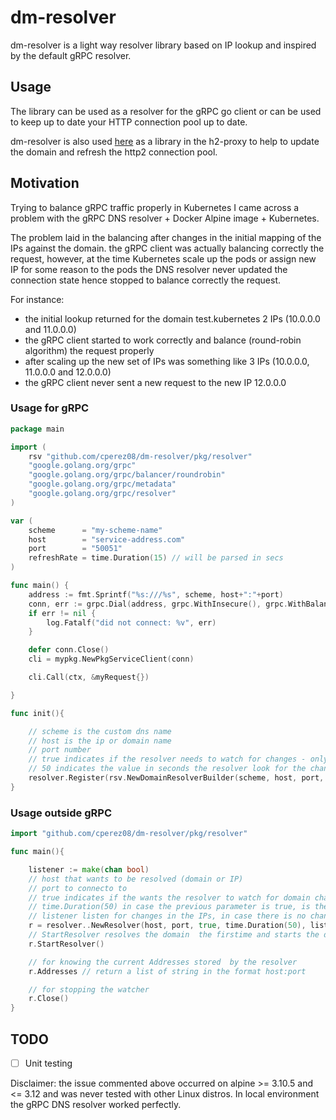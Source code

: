 # dm-resolver

dm-resolver is a light way resolver library based on IP lookup and inspired by the default gRPC resolver.

## Usage

The library can be used as a resolver for the gRPC go client or can be used to keep up to date your HTTP connection pool up to date.

dm-resolver is also used [here](https://github.com/cperez08/h2-proxy) as a library in the h2-proxy to help to update the domain and refresh the http2 connection pool.

## Motivation

Trying to balance gRPC traffic properly in Kubernetes I came across a problem with the gRPC DNS resolver + Docker Alpine image + Kubernetes.

The problem laid in the balancing after changes in the initial mapping of the IPs against the domain. the gRPC client was actually balancing correctly the request, however, at the time Kubernetes scale up the pods or assign new IP for some reason to the pods the DNS resolver never updated the connection state hence stopped to balance correctly the request.

For instance:

- the initial lookup returned for the domain test.kubernetes 2 IPs (10.0.0.0 and 11.0.0.0)
- the gRPC client started to work correctly and balance (round-robin algorithm) the request properly
- after scaling up the new set of IPs was something like 3 IPs (10.0.0.0, 11.0.0.0 and 12.0.0.0)
- the gRPC client never sent a new request to the new IP 12.0.0.0


### Usage for gRPC

```go
package main

import (
    rsv "github.com/cperez08/dm-resolver/pkg/resolver"
    "google.golang.org/grpc"
    "google.golang.org/grpc/balancer/roundrobin"
    "google.golang.org/grpc/metadata"
    "google.golang.org/grpc/resolver"
)

var (
	scheme      = "my-scheme-name"
	host        = "service-address.com"
	port        = "50051"
	refreshRate = time.Duration(15) // will be parsed in secs
)

func main() { 
    address := fmt.Sprintf("%s:///%s", scheme, host+":"+port)
    conn, err := grpc.Dial(address, grpc.WithInsecure(), grpc.WithBalancerName(roundrobin.Name))
    if err != nil {
        log.Fatalf("did not connect: %v", err)
    }

    defer conn.Close()
    cli = mypkg.NewPkgServiceClient(conn)

    cli.Call(ctx, &myRequest{})

}

func init(){

    // scheme is the custom dns name
    // host is the ip or domain name
    // port number
    // true indicates if the resolver needs to watch for changes - only aplicable for domains
    // 50 indicates the value in seconds the resolver look for the changes in the domain.
    resolver.Register(rsv.NewDomainResolverBuilder(scheme, host, port, true, time.Duration(50)))
}

```

### Usage outside gRPC

```go
import "github.com/cperez08/dm-resolver/pkg/resolver"

func main(){

    listener := make(chan bool)
    // host that wants to be resolved (domain or IP)
    // port to connecto to
    // true indicates if the wants the resolver to watch for domain changes
    // time.Duration(50) in case the previous parameter is true, is the refresh rate (new domain lookup)
    // listener listen for changes in the IPs, in case there is no change in the initial set of ips nothing is triggered
    r = resolver..NewResolver(host, port, true, time.Duration(50), listener)
    // StartResolver resolves the domain  the firstime and starts the domain watcher if enabled and if the address is not an IP
    r.StartResolver()

    // for knowing the current Addresses stored  by the resolver
    r.Addresses // return a list of string in the format host:port

    // for stopping the watcher
    r.Close()
}
```

## TODO
- [ ] Unit testing

Disclaimer: the issue commented above occurred on alpine >= 3.10.5 and <= 3.12 and was never tested with other Linux distros. In local environment the gRPC DNS resolver worked perfectly.